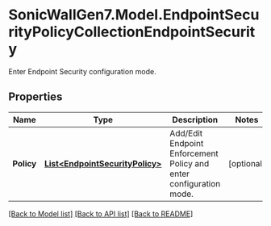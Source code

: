 # SonicWallGen7.Model.EndpointSecurityPolicyCollectionEndpointSecurity
Enter Endpoint Security configuration mode.

## Properties

Name | Type | Description | Notes
------------ | ------------- | ------------- | -------------
**Policy** | [**List&lt;EndpointSecurityPolicy&gt;**](EndpointSecurityPolicy.md) | Add/Edit Endpoint Enforcement Policy and enter configuration mode. | [optional] 

[[Back to Model list]](../README.md#documentation-for-models) [[Back to API list]](../README.md#documentation-for-api-endpoints) [[Back to README]](../README.md)

